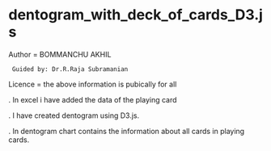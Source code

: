# dentogram_with_deck_of_cards_D3.js

Author = BOMMANCHU AKHIL

     Guided by: Dr.R.Raja Subramanian

Licence = the above information is pubically for all

. In excel i have added the data of the playing card

. I have created dentogram using D3.js.

. In dentogram chart contains the information about all cards in playing cards.
